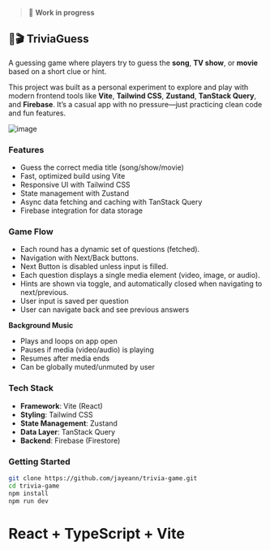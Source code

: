 
> 🚧 **Work in progress** 

## 🎵🎬 TriviaGuess

A guessing game where players try to guess the **song**, **TV show**, or **movie** based on a short clue or hint.

This project was built as a personal experiment to explore and play with modern frontend tools like **Vite**, **Tailwind CSS**, **Zustand**, **TanStack Query**, and **Firebase**. It’s a casual app with no pressure—just practicing clean code and fun features.

![image](https://github.com/user-attachments/assets/eb3016ce-687e-4c72-b7e0-32efb0c4ce7f)



### Features
- Guess the correct media title (song/show/movie)
- Fast, optimized build using Vite
- Responsive UI with Tailwind CSS
- State management with Zustand
- Async data fetching and caching with TanStack Query
- Firebase integration for data storage

### Game Flow
- Each round has a dynamic set of questions (fetched).
- Navigation with Next/Back buttons.
- Next Button is disabled unless input is filled.
- Each question displays a single media element (video, image, or audio).
- Hints are shown via toggle, and automatically closed when navigating to next/previous.
- User input is saved per question
- User can navigate back and see previous answers
  
**Background Music**
- Plays and loops on app open 
- Pauses if media (video/audio) is playing 
- Resumes after media ends 
- Can be globally muted/unmuted by user 

### Tech Stack

- **Framework**: Vite (React)
- **Styling**: Tailwind CSS
- **State Management**: Zustand
- **Data Layer**: TanStack Query
- **Backend**: Firebase (Firestore)

### Getting Started

```bash
git clone https://github.com/jayeann/trivia-game.git
cd trivia-game
npm install
npm run dev
```

# React + TypeScript + Vite
